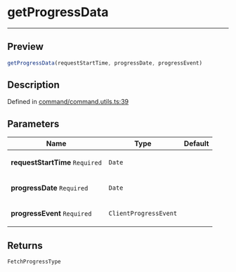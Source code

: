 

# getProgressData

<div class="api-docs__separator" data-reactroot="">

---

</div><div class="api-docs__section">

## Preview

</div><div class="api-docs__preview fn">

```ts
getProgressData(requestStartTime, progressDate, progressEvent)
```

</div><div class="api-docs__section">

## Description

</div><div class="api-docs__description"><span class="api-docs__do-not-parse">



</span></div><p class="api-docs__definition">

Defined in [command/command.utils.ts:39](https://github.com/BetterTyped/hyper-fetch/blob/d6c03b85/packages/core/src/command/command.utils.ts#L39)

</p><div class="api-docs__section">

## Parameters

</div><div class="api-docs__parameters"><table><thead><tr><th>Name</th><th>Type</th><th>Default</th></tr></thead><tbody><tr param-data="requestStartTime"><td class="api-docs__param-name required">

**requestStartTime** `Required`

</td><td class="api-docs__param-type">

`Date`

</td><td class="api-docs__param-default">



</td></tr><tr param-data="progressDate"><td class="api-docs__param-name required">

**progressDate** `Required`

</td><td class="api-docs__param-type">

`Date`

</td><td class="api-docs__param-default">



</td></tr><tr param-data="progressEvent"><td class="api-docs__param-name required">

**progressEvent** `Required`

</td><td class="api-docs__param-type">

`ClientProgressEvent`

</td><td class="api-docs__param-default">



</td></tr></tbody></table></div><div class="api-docs__section">

## Returns

</div><div class="api-docs__returns">

```ts
FetchProgressType
```

</div>